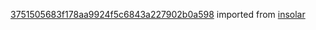 [3751505683f178aa9924f5c6843a227902b0a598](https://github.com/insolar/insolar/commit/3751505683f178aa9924f5c6843a227902b0a598) imported from [insolar](https://github.com/insolar/insolar)
